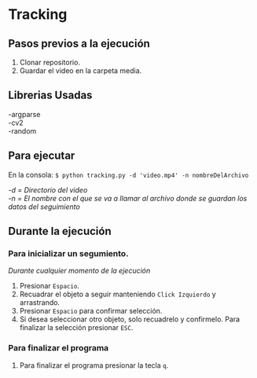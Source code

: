 # Tracking

## Pasos previos a la ejecución
1. Clonar repositorio.
2. Guardar el video en la carpeta media.

## Librerias Usadas
-argparse<br>
-cv2<br>
-random<br>

## Para ejecutar
En la consola: `$ python tracking.py -d 'video.mp4' -n nombreDelArchivo`

*-d = Directorio del video* <br>
*-n = El nombre con el que se va a llamar al archivo donde se guardan los datos del seguimiento*

## Durante la ejecución

### Para inicializar un segumiento.
*Durante cualquier momento de la ejecución*
1. Presionar `Espacio`.
2. Recuadrar el objeto a seguir manteniendo `Click Izquierdo` y arrastrando.
3. Presionar `Espacio` para confirmar selección.
4. Si desea seleccionar otro objeto, solo recuadrelo y confirmelo. Para finalizar la selección presionar `ESC`.

### Para finalizar el programa
1. Para finalizar el programa presionar la tecla `q`.
